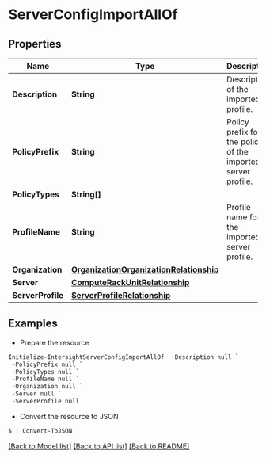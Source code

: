 # ServerConfigImportAllOf
## Properties

Name | Type | Description | Notes
------------ | ------------- | ------------- | -------------
**Description** | **String** | Description of the imported profile. | [optional] 
**PolicyPrefix** | **String** | Policy prefix for the policies of the imported server profile. | [optional] 
**PolicyTypes** | **String[]** |  | [optional] 
**ProfileName** | **String** | Profile name for the imported server profile. | [optional] 
**Organization** | [**OrganizationOrganizationRelationship**](OrganizationOrganizationRelationship.md) |  | [optional] 
**Server** | [**ComputeRackUnitRelationship**](ComputeRackUnitRelationship.md) |  | [optional] 
**ServerProfile** | [**ServerProfileRelationship**](ServerProfileRelationship.md) |  | [optional] 

## Examples

- Prepare the resource
```powershell
Initialize-IntersightServerConfigImportAllOf  -Description null `
 -PolicyPrefix null `
 -PolicyTypes null `
 -ProfileName null `
 -Organization null `
 -Server null `
 -ServerProfile null
```

- Convert the resource to JSON
```powershell
$ | Convert-ToJSON
```

[[Back to Model list]](../README.md#documentation-for-models) [[Back to API list]](../README.md#documentation-for-api-endpoints) [[Back to README]](../README.md)

